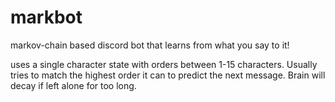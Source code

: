 # markbot
 

 markov-chain based discord bot that learns from what you say to it!

 uses a single character state with orders between 1-15 characters. Usually tries to match the highest order it can to predict the next message. Brain will decay if left alone for too long.
